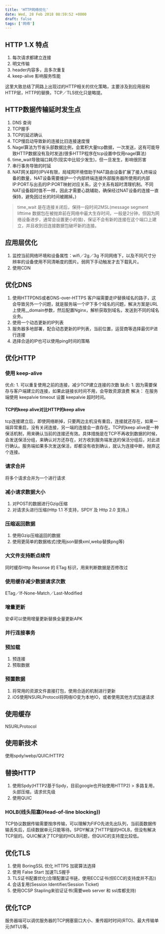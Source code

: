 ```yaml
---
title: 'HTTP网络优化'
date: Wed, 28 Feb 2018 08:59:52 +0000
draft: false
tags: ['网络']
---
```


HTTP 1.X 特点
-----------

1.  每次请求都建立连接
2.  明文传输
3.  header内容多，且多次重复
4.  keep-alive 影响服务性能

这里大致总结了网路上出现过的HTTP相关的优化策略，主要涉及到应用层和HTTP层，HTTP的替换，TCP／TLS优化只是略提。

HTTP数据传输延时发生点
-------------

1.  DNS 查询
2.  TCP握手
3.  TCP的延迟确认
4.  TCP慢启动导致新的连接比旧连接速度慢
5.  Nagel算法为节省头部数据比例，会累积大量tcp数据，一次发送，这有可能导致HTTP数据没有及时发送(很多HTTP程序在tcp设置中仅用nagel算法)
6.  time\_wait导致端口耗尽(现实中比较少发生)，但一旦发生，影响很厉害
7.  串行事务导致的时延
8.  NAT网关超时(IPV4有限，局域网环境借助于NAT路由设备扩展了接入终端设备的数量，NAT设备需要维护一个内部终端连接外部服务器所使用的内部IP:PORT与出去的IP:PORT映射对应关系，这个关系有超时清理机制。不同NAT设备超时值不一样，因此才需要心跳辅助，确保经过NAT设备的连接一直保持，避免因过长的时间被踢掉。)

> time\_wait 是在连接关闭后，保持一段时间2MSL(message segment lifttime 数据包在被抛弃前在网络中最大生存时间，一般是2分钟，但因为网络设备进步，通常会设置更小的值)，保证不会有新的连接在这个端口上建立，并且收到旧连接数据包破坏新的连接。

应用层优化
-----

1.  监控当前网络环境和设备属性：wifi／2g／3g 不同网络下，以及不同尺寸分辨率的设备使用不同清晰度的图片。弱网下手动触发才去下载乳片。
2.  使用CDN

优化DNS
-----

1.  使用HTTPDNS或者DNS-over-HTTPS 客户端需要走IP替换域名的路子，这会导致另外一个问题，就是服务端一个IP下多个域名的问题，解决方案是URL上使用\_\_domain参数，然后配置Nginx，解析获取到域名，发送到不同的域名业务。
2.  使用一个动态更新的IP列表
3.  服务器多地部署，配合动态更新的IP列表，当前位置，运营商等选择最优IP进行连接
4.  选择合适的IP也可以使用ping时间的策略

优化HTTP
------

### 使用 keep-alive

优点: 1. 可以重复使用之前的连接，减少TCP建立连接的次数 缺点: 1. 因为需要保存与客户端建立的连接，如果此链接长时间不用，会导致资源浪费 解决： 在服务端使用 keepalvie timeout 设置 keepalvie 超时时间。

#### TCP的keep alive对比HTTP的keep alive

tcp连接建立后，即使网络断掉，只要两边主机没有重启，连接就还存在，如果一端异常重启，没有关闭连接，另一端的连接会一直存在。TCP的keep alive是一种保活机制，用来确认当前的连接还有效。具体措施是在TCP不再收到数据的时候，会发送保活分组，来确认对方还存在，对方收到服务端发送的保活分组后，对此进行确认。服务端如果多次发送保活，却都没有收到确认，就认为连接中断，抛弃这个连接。

### 请求合并

将多个请求合并为一个进行请求

### 减小请求数据大小

1.  对POST的数据进行Gzip压缩
2.  对请求头进行压缩(Http 1.1 不支持，SPDY 及 Http 2.0 支持。)

### 压缩返回数据

1.  使用Gzip压缩返回的数据
2.  使用更简单的数据格式(使用json替换xml,webp替换png等)

### 大文件支持断点续传

同时缓存Http Resonse 的 ETag 标识，用来判断数据是否修改过

### 使用缓存减少数据请求次数

ETag／If-None-Match／Last-Modified

### 增量更新

安卓可以使用增量更新替换全量更新APK

### 并行连接事务

### 预加载

1.  预连接
2.  预取数据

### 预置数据

1.  将常用的资源文件直接打包，使用合适的机制进行更新
2.  iOS使用NSURLProtocol将网络IO变为本地IO，或者使用其他方式加速请求

使用缓存
----

NSURLProtocol

使用新技术
-----

使用spdy/webp/QUIC/HTTP2

替换HTTP
------

1.  使用Spdy(HTTP2基于Spdy，目前google也开始使用HTTP2) > 多路复用，头部压缩，请求优先级
2.  使用QUIC

### HOLB(线头阻塞(Head-of-line blocking))

TCP协议数据传输需要按序传输，可以理解为FIFO先进先出队列，当前面数据传输丢失后，后续数据单元只能等待。SPDY解决了HTTP层的HOLB，但没有解决TCP层的。QUIC解决了TCP层的HOLB问题，但QUIC的支持度比较低。

优化TLS
-----

1.  使用 BoringSSL 优化 HTTPS 加密算法选择
2.  使用 False Start 加速TLS握手
3.  TLS证书配置优化(合理配置证书链，使用ECC证书(但ECC的支持度并不高))
4.  会话复用(Session Identifier/Session Ticket)
5.  使用OCSP Stapling来验证证书(需要web server 和 ssl库都支持)

优化TCP
-----

服务器端可以调优服务器的TCP拥塞窗口大小、重传超时时间(RTO)、最大传输单元(MTU)等。